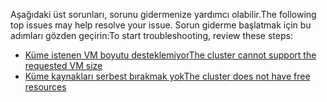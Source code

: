 <span data-ttu-id="44c19-101">Aşağıdaki üst sorunları, sorunu gidermenize yardımcı olabilir.</span><span class="sxs-lookup"><span data-stu-id="44c19-101">The following top issues may help resolve your issue.</span></span> <span data-ttu-id="44c19-102">Sorun giderme başlatmak için bu adımları gözden geçirin:</span><span class="sxs-lookup"><span data-stu-id="44c19-102">To start troubleshooting, review these steps:</span></span>

- [<span data-ttu-id="44c19-103">Küme istenen VM boyutu desteklemiyor</span><span class="sxs-lookup"><span data-stu-id="44c19-103">The cluster cannot support the requested VM size</span></span>](../articles/virtual-machines/windows/troubleshoot-deploy-vm.md#the-cluster-cannot-support-the-requested-vm-size)
- [<span data-ttu-id="44c19-104">Küme kaynakları serbest bırakmak yok</span><span class="sxs-lookup"><span data-stu-id="44c19-104">The cluster does not have free resources</span></span>](../articles/virtual-machines/windows/troubleshoot-deploy-vm.md#the-cluster-does-not-have-free-resources)